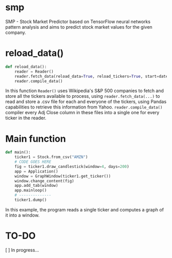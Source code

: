 # smp
SMP - Stock Market Predictor based on TensorFlow neural networks pattern analysis and aims to predict stock market values for the given company.

# reload_data()
```python
def reload_data():
    reader = Reader()
    reader.fetch_data(reload_data=True, reload_tickers=True, start=datetime(2020, 1, 1)).dump_to_csv()
    reader.compile_data()
```
In this function `Reader()` uses Wikipedia's S&P 500 companies to fetch and store all the tickers available to process, using `reader.fetch_data(...)` to read and store a .csv file for each and everyone of the tickers, using Pandas capabilities to retrieve this information from Yahoo. `reader.compile_data()` compiler every Adj Close column in these files into a single one for every ticker in the reader.

# Main function
```python
def main():
    ticker1 = Stock.from_csv("AMZN")
    # CODE GOES HERE
    fig = ticker1.draw_candlestick(window=4, days=200)
    app = Application()
    window = GraphWindow(ticker1.get_ticker())
    window.change_content(fig)
    app.add_tab(window)
    app.mainloop()
    # --------------
    ticker1.dump()
```
In this example, the program reads a single ticker and computes a graph of it into a window.


# TO-DO
[ ] In progress...
